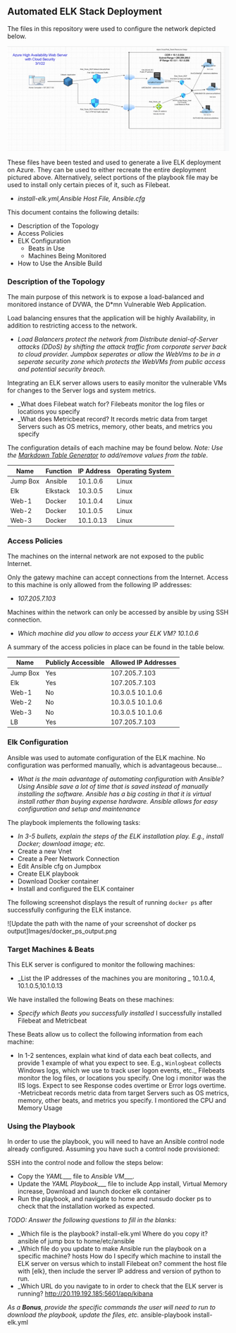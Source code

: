 ## Automated ELK Stack Deployment

The files in this repository were used to configure the network depicted below.

![Update the path with the name of your diagram](Images/Azure_CloudSecurity.png)

These files have been tested and used to generate a live ELK deployment on Azure. They can be used to either recreate the entire deployment pictured above. Alternatively, select portions of the playbook file may be used to install only certain pieces of it, such as Filebeat.

  - _install-elk.yml,Ansible Host File, Ansible.cfg_

This document contains the following details:
- Description of the Topology
- Access Policies
- ELK Configuration
  - Beats in Use
  - Machines Being Monitored
- How to Use the Ansible Build


### Description of the Topology

The main purpose of this network is to expose a load-balanced and monitored instance of DVWA, the D*mn Vulnerable Web Application.

Load balancing ensures that the application will be highly Availability, in addition to restricting access to the network.
- _Load Balancers protect the network from Distribute denial-of-Server attacks (DDoS) by shifting the attack traffic from corporate server back to cloud provider. Jumpbox seperates or allow the WebVms to be in a seperate security zone which protects the WebVMs from public access and potential security breach._

Integrating an ELK server allows users to easily monitor the vulnerable VMs for changes to the Server logs and system metrics.
- _What does Filebeat watch for? Filebeats monitor the log files or locations you specify
- _What does Metricbeat record? It records metric data from target Servers such as OS metrics, memory, other beats, and metrics you specify

The configuration details of each machine may be found below.
_Note: Use the [Markdown Table Generator](http://www.tablesgenerator.com/markdown_tables) to add/remove values from the table_.

| Name     | Function | IP Address | Operating System |
|----------|----------|------------|------------------|
| Jump Box | Ansible  | 10.1.0.6   | Linux            |
| Elk      | Elkstack | 10.3.0.5   | Linux            |
| Web-1    |  Docker  | 10.1.0.4   | Linux            |
| Web-2    |  Docker  | 10.1.0.5   | Linux            |
| Web-3    |  Docker  | 10.1.0.13  | Linux            |

### Access Policies

The machines on the internal network are not exposed to the public Internet. 

Only the gatewy machine can accept connections from the Internet. Access to this machine is only allowed from the following IP addresses:
- _107.205.7.103_

Machines within the network can only be accessed by ansible by using SSH connection.
- _Which machine did you allow to access your ELK VM? 10.1.0.6_

A summary of the access policies in place can be found in the table below.

| Name     | Publicly Accessible | Allowed IP Addresses |
|----------|---------------------|----------------------|
| Jump Box | Yes                 | 107.205.7.103        |
|  Elk     | Yes                 | 107.205.7.103        |
|  Web-1   | No                  | 10.3.0.5  10.1.0.6   |
|  Web-2   | No                  | 10.3.0.5  10.1.0.6   |
|  Web-3   | No                  | 10.3.0.5  10.1.0.6   |
|  LB      | Yes                 | 107.205.7.103        |

### Elk Configuration

Ansible was used to automate configuration of the ELK machine. No configuration was performed manually, which is advantageous because...
- _What is the main advantage of automating configuration with Ansible? Using Ansible save a lot of time that is saved instead of manually installing the software. Ansible has a big costing in that it is virtual install rather than buying expense hardware. Ansible allows for easy configuration and setup and maintenance_

The playbook implements the following tasks:
- _In 3-5 bullets, explain the steps of the ELK installation play. E.g., install Docker; download image; etc._
- Create a new Vnet
- Create a Peer Network Connection
- Edit Ansible cfg on Jumpbox
- Create ELK playbook
- Download Docker container 
- Install and configured the ELK container


The following screenshot displays the result of running `docker ps` after successfully configuring the ELK instance.

![Update the path with the name of your screenshot of docker ps output]Images/docker_ps_output.png

### Target Machines & Beats
This ELK server is configured to monitor the following machines:
- _List the IP addresses of the machines you are monitoring
 _ 10.1.0.4, 10.1.0.5,10.1.0.13  

We have installed the following Beats on these machines:
- _Specify which Beats you successfully installed_
I successfully installed Filebeat and Metricbeat

These Beats allow us to collect the following information from each machine:
- In 1-2 sentences, explain what kind of data each beat collects, and provide 1 example of what you expect to see. E.g., `Winlogbeat` collects Windows logs, which we use to track user logon events, etc._
Filebeats monitor the log files, or locations you specify. One log i monitor was the IIS logs. Expect to see Response codes overtime or Error logs overtime. 
-Metricbeat records metric data from target Servers such as OS metrics, memory, other beats, and metrics you specify. I montiored the CPU and Memory Usage

### Using the Playbook
In order to use the playbook, you will need to have an Ansible control node already configured. Assuming you have such a control node provisioned: 

SSH into the control node and follow the steps below:
- Copy the _YAML____ file to _Ansible VM____.
- Update the _YAML Playbook____ file to include App install, Virtual Memory increase, Download and launch docker elk container
- Run the playbook, and navigate to home and runsudo docker ps to check that the installation worked as expected.

_TODO: Answer the following questions to fill in the blanks:_
- _Which file is the playbook? install-elk.yml
   Where do you copy it? ansible of jump box to home/etc/ansible
- _Which file do you update to make Ansible run the playbook on a specific machine? hosts
How do I specify which machine to install the ELK server on versus which to install Filebeat on? comment the host file with [elk}, then include the server IP address and version of python to run. 
- _Which URL do you navigate to in order to check that the ELK server is running? http://20.119.192.185:5601/app/kibana

_As a **Bonus**, provide the specific commands the user will need to run to download the playbook, update the files, etc._
ansible-playbook install-elk.yml

